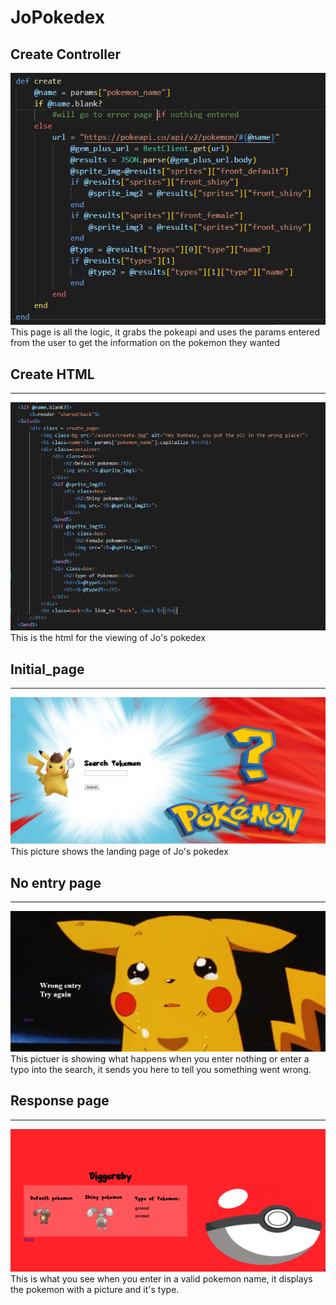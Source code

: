 # JoPokedex

## Create Controller
![create_cont](./images/JoPokedex/create_controller.PNG)
This page is all the logic, it grabs the pokeapi and uses the params entered from the user to get the information on the pokemon they wanted


## Create HTML
____
![](./images/JoPokedex/create_html.PNG)
This is the html for the viewing of Jo's pokedex

## Initial_page
___
![](./images/JoPokedex/initial_page.PNG)
This picture shows the landing page of Jo's pokedex


## No entry page
___
![](./images/JoPokedex/no_entry_page.PNG)
This pictuer is showing what happens when you enter nothing or enter a typo into the search, it sends you here to tell you something went wrong.

## Response page
___
![](./images/JoPokedex/response_page.PNG)
This is what you see when you enter in a valid pokemon name, it displays the pokemon with a picture and it's type.